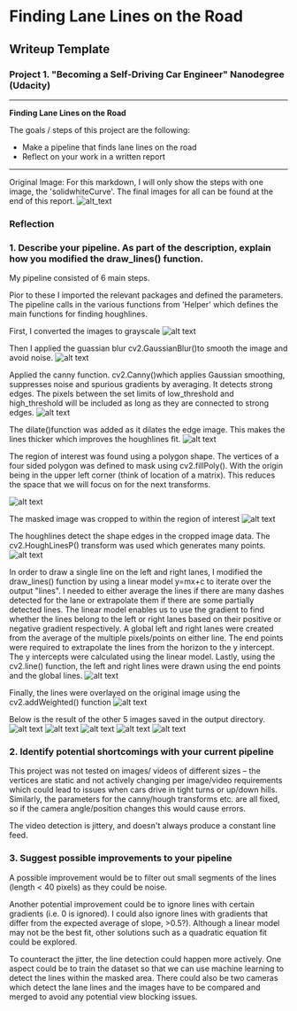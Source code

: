 # **Finding Lane Lines on the Road** 

## Writeup Template
### Project 1. "Becoming a Self-Driving Car Engineer" Nanodegree (Udacity)


---

**Finding Lane Lines on the Road**

The goals / steps of this project are the following:
* Make a pipeline that finds lane lines on the road
* Reflect on your work in a written report


[//]: # (Image References)
[image1]: ./examples/solidWhiteCurve.jpg "solidWhiteCurve"
[image2]: ./examples/grey.jpg "grey"
[image3]: ./examples/blur.jpg "blur"
[image4]: ./examples/canny.jpg "canny"
[image5]: ./examples/dilate.jpg "dilate"
[image6]: ./examples/region.png "region"
[image7]: ./examples/mask.jpg "mask"
[image8]: ./examples/houghlines.jpg "houghlines"
[image9]: ./examples/houghdrawlines.jpg "houghdrawlines"

[image10]: ./examples/output_solidWhiteCurve.jpg "output_solidWhiteCurve"
[image11]: ./examples/output_solidWhiteRight.jpg "output_solidWhiteRight"
[image12]: ./examples/output_solidYellowCurve.jpg "output_solidYellowCurve"
[image13]: ./examples/output_solidYellowCurve2.jpg "output_solidYellowCurve2"
[image14]: ./examples/output_solidYellowLeft.jpg "output_solidYellowLeft"
[image15]: ./examples/output_whiteCarLaneSwitch.jpg "whiteCarLaneSwitch"
---

Original Image:
For this markdown, I will only show the steps with one image, the 'solidwhiteCurve'. The final images for all can be found at the end of this report.
![alt_text][image1]


### Reflection

### 1. Describe your pipeline. As part of the description, explain how you modified the draw_lines() function.

My pipeline consisted of 6 main steps. 

Pior to these I imported the relevant packages and defined the parameters. The pipeline calls in the various functions from 'Helper' which defines the main functions for finding houghlines. 

First, I converted the images to grayscale
![alt text][image2]

Then I applied the guassian blur cv2.GaussianBlur()to smooth the image and avoid noise.
![alt text][image3]

Applied the canny function. cv2.Canny()which applies Gaussian smoothing, suppresses noise and spurious gradients by averaging. It detects strong edges. The pixels between the set limits of low_threshold and high_threshold will be included as long as they are connected to strong edges. 
![alt text][image4]

The dilate()function was added as it dilates the edge image. This makes the lines thicker which improves the houghlines fit.
![alt text][image5]

The region of interest was found using a polygon shape. The vertices of a four sided polygon was defined to mask using cv2.fillPoly(). With the origin being in the upper left corner (think of location of a matrix). This reduces the space that we will focus on for the next transforms.

![alt text][image6]

The masked image was cropped to within the region of interest
![alt text][image7]

The houghlines detect the shape edges in the cropped image data. The cv2.HoughLinesP() transform was used which generates many points.
![alt text][image8]

In order to draw a single line on the left and right lanes, I modified the draw_lines() function by using a linear model y=mx+c to iterate over the output "lines". I needed to either average the lines if there are many dashes detected for the lane or extrapolate them if there are some partially detected lines. 
The linear model enables us to use the gradient to find whether the lines belong to the left or right lanes based on their positive or negative gradient respectively. 
A global left and right lanes were created from the average of the multiple pixels/points on either line. The end points were required to extrapolate the lines from the horizon to the y intercept. The y intercepts were calculated using the linear model. Lastly, using the cv2.line() function, the left and right lines were drawn using the end points and the global lines. 
![alt text][image9]

Finally, the lines were overlayed on the original image using the cv2.addWeighted() function
![alt text][image10]

Below is the result of the other 5 images saved in the output directory.
![alt text][image11]
![alt text][image12]
![alt text][image13]
![alt text][image14]
![alt text][image15]

### 2. Identify potential shortcomings with your current pipeline

This project was not tested on images/ videos of different sizes – the vertices are static and not actively changing per image/video requirements which could lead to issues when cars drive in tight turns or up/down hills. Similarly, the parameters for the canny/hough transforms etc. are all fixed, so if the camera angle/position changes this would cause errors.

The video detection is jittery, and doesn't always produce a constant line feed.

### 3. Suggest possible improvements to your pipeline

A possible improvement would be to filter out small segments of the lines (length < 40 pixels) as they could be noise.

Another potential improvement could be to ignore lines with certain gradients (i.e. 0 is ignored). I could also ignore lines with gradients that differ from the expected average of slope, >0.5?). Although a linear model may not be the best fit, other solutions such as a quadratic equation fit could be explored. 

To counteract the jitter, the line detection could happen more actively. One aspect could be to train the dataset so that we can use machine learning to detect the lines within the masked area. There could also be two cameras which detect the lane lines and the images have to be compared and merged to avoid any potential view blocking issues. 

